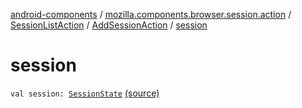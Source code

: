 [android-components](../../../index.md) / [mozilla.components.browser.session.action](../../index.md) / [SessionListAction](../index.md) / [AddSessionAction](index.md) / [session](./session.md)

# session

`val session: `[`SessionState`](../../../mozilla.components.browser.session.state/-session-state/index.md) [(source)](https://github.com/mozilla-mobile/android-components/blob/master/components/browser/state/src/main/java/mozilla/components/browser/session/action/BrowserAction.kt#L23)